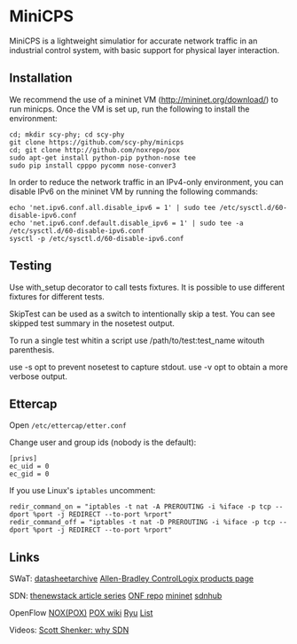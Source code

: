 # MiniCPS #
MiniCPS is a lightweight simulatior for accurate network traffic in an industrial control system, with basic support for physical layer interaction.

## Installation ##

We recommend the use of a mininet VM (http://mininet.org/download/) to run minicps. Once the VM is set up, run the following to install the environment:

    cd; mkdir scy-phy; cd scy-phy
    git clone https://github.com/scy-phy/minicps
    cd; git clone http://github.com/noxrepo/pox
    sudo apt-get install python-pip python-nose tee
    sudo pip install cpppo pycomm nose-conver3

In order to reduce the network traffic in an IPv4-only environment, you can disable IPv6 on the mininet VM by running the following commands:

    echo 'net.ipv6.conf.all.disable_ipv6 = 1' | sudo tee /etc/sysctl.d/60-disable-ipv6.conf
    echo 'net.ipv6.conf.default.disable_ipv6 = 1' | sudo tee -a /etc/sysctl.d/60-disable-ipv6.conf
    sysctl -p /etc/sysctl.d/60-disable-ipv6.conf

## Testing ##

Use with_setup decorator to call tests fixtures. It is possible to use different fixtures for different tests.

SkipTest can be used as a switch to intentionally skip a test. You
can see skipped test summary in the nosetest output.

To run a single test whitin a script use /path/to/test:test_name witouth parenthesis.

use -s opt to prevent nosetest to capture stdout.
use -v opt to obtain a more verbose output.

## Ettercap ##

Open `/etc/ettercap/etter.conf`

Change user and group ids (nobody is the default):

    [privs]
    ec_uid = 0
    ec_gid = 0

If you use Linux's `iptables` uncomment:

    redir_command_on = "iptables -t nat -A PREROUTING -i %iface -p tcp --dport %port -j REDIRECT --to-port %rport"
    redir_command_off = "iptables -t nat -D PREROUTING -i %iface -p tcp --dport %port -j REDIRECT --to-port %rport"

## Links ##

SWaT:
[datasheetarchive](http://www.datasheetarchive.com/)
[Allen-Bradley ControlLogix products page](http://ab.rockwellautomation.com/programmable-controllers/controllogix#overview)

SDN:
[thenewstack article series](http://thenewstack.io/defining-software-defined-networking-part-1/)
[ONF repo](http://opennetworkingfoundation.github.io/libfluid/index.html)
[mininet](http://mininet.org/)
[sdnhub](http://sdnhub.org/)

OpenFlow
[NOX(POX)](http://www.noxrepo.org/)
[POX wiki](https://openflow.stanford.edu/display/ONL/POX+Wiki)
[Ryu](https://osrg.github.io/ryu/)
[List](http://yuba.stanford.edu/~casado/of-sw.html)

Videos:
[Scott Shenker: why SDN](https://osrg.github.io/ryu/)


